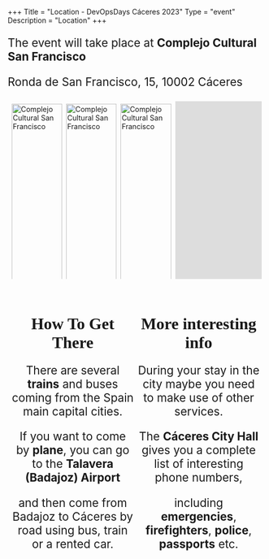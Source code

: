 +++
Title = "Location - DevOpsDays Cáceres 2023"
Type = "event"
Description = "Location"
+++
<style>
  h1, h2 {
    font-family: futura-bold;
    font-size: 2rem;
  }
  h3 {
    font-family: futura-bold;
    font-size: 1.5rem;
  }
  .info {
    font-size: 1.4rem;
  }
  .location.row {
    display: flex;
    flex-wrap: wrap;
    padding: 0 4px;
  }
  .location.row.two {
    margin: 5% 0;
  }
  .location.column {
    flex: 25%;
    padding: 0 4px;
  }
  .location.column.four:not(.map) {
    max-width: 20%;
  }
  .location.column.four.map {
    max-width: 530px;
  }
  .location.column.two {
    text-align: center;
  }
  .location.column.two > i {
    padding: 5%
  }
  .location.column > img {
    margin-top: 8px;
    vertical-align: middle;
    width: 100%;
  }
  .train-discount {
    margin: 2% auto;
    width: 400px;
  }
  .logo-wrapper, .discount-content {
    text-align: center;
  }
  .logo-wrapper > img {
    width: 200px;
  }
  .map-wrapper {
    margin: 1.5% auto 0;
    width: 500px;
  }
</style>
<div class="info">
  <p>The event will take place at <strong>Complejo Cultural San Francisco</strong></p>
  <p>Ronda de San Francisco, 15, 10002 Cáceres</p>
</div>

<div>
  <div class="location row one">
    <div class="location column four">
      <img src="https://assets.devopsdays.org/events/2023/caceres/venue/devopsdays-san-francisco-jorge-rey-41.jpg"
        alt="Complejo Cultural San Francisco"/>
      <img src="https://assets.devopsdays.org/events/2023/caceres/venue/devopsdays-san-francisco-jorge-rey-42.jpg"
        alt="Complejo Cultural San Francisco"/>
      <img src="https://assets.devopsdays.org/events/2023/caceres/venue/devopsdays-san-francisco-jorge-rey-31.jpg"
        alt="Complejo Cultural San Francisco"/>
    </div>
    <div class="location column four">
      <img src="https://assets.devopsdays.org/events/2023/caceres/venue/devopsdays-san-francisco-jorge-rey-7.jpg"
        alt="Complejo Cultural San Francisco"/>
      <img src="https://assets.devopsdays.org/events/2023/caceres/venue/devopsdays-san-francisco-jorge-rey-15.jpg"
        alt="Complejo Cultural San Francisco"/>
      <img src="https://assets.devopsdays.org/events/2023/caceres/venue/devopsdays-san-francisco-jorge-rey-34.jpg"
        alt="Complejo Cultural San Francisco"/>
    </div>
    <div class="location column four">
      <img src="https://assets.devopsdays.org/events/2023/caceres/venue/devopsdays-san-francisco-jorge-rey-10.jpg"
        alt="Complejo Cultural San Francisco"/>
      <img src="https://assets.devopsdays.org/events/2023/caceres/venue/devopsdays-san-francisco-jorge-rey-16.jpg"
        alt="Complejo Cultural San Francisco"/>
      <img src="https://assets.devopsdays.org/events/2023/caceres/venue/devopsdays-san-francisco-jorge-rey-29.jpg"
        alt="Complejo Cultural San Francisco"/>
    </div>
    <div class="location column four map">
      <div class="map-wrapper">
        <iframe src="https://www.google.com/maps/embed?pb=!1m18!1m12!1m3!1d647.5102114503014!2d-6.368362451721727!3d39.46718244352559!2m3!1f0!2f0!3f0!3m2!1i1024!2i768!4f13.1!3m3!1m2!1s0xd15dfcd81399783%3A0x574d387fc582e160!2sComplejo+Cultural+San+Francisco!5e0!3m2!1sen!2ses!4v1557252048586!5m2!1sen!2ses" width="500" height="350" frameborder="0" allowfullscreen></iframe>
      </div>
    </div>
  </div>
  <div class="location row two">
    <div class="location column two info">
      <h1>How To Get There</h1>
      <p>There are several <strong>trains</strong> and buses coming from the Spain main capital cities.</p>
      <p>If you want to come by <strong>plane</strong>, you can go to the <strong>Talavera (Badajoz) Airport</strong></p>
      <p>and then come from Badajoz to Cáceres by road using bus, train or a rented car.</p>
      <i class="fa fa-train fa-5x"></i>
      <i class="fa fa-bus fa-5x"></i>
      <i class="fa fa-plane fa-5x"></i>
    </div>
    <div class="location column two info">
      <h1>More interesting info</h1>
      <p>During your stay in the city maybe you need to make use of other services.</p>
      <p>The <strong>Cáceres City Hall</strong> gives you a complete list of interesting phone numbers,</p>
      <p>including <strong>emergencies</strong>, <strong>firefighters</strong>, <strong>police</strong>, <strong>passports</strong> etc.</p>
      <i class="fa fa-phone fa-5x"></i>
      <i class="fa fa-bed fa-5x"></i>
    </div>
  </div>
</div>

<!-- Uncomment this only if you have set the coordinates for your location in the config yaml. Get Latitude and Longitude of a Point: http://itouchmap.com/latlong.html -->
<!--{{< event_map >}}-->
